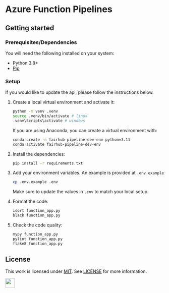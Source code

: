 # Azure Function Pipelines

## Getting started

### Prerequisites/Dependencies

You will need the following installed on your system:

- Python 3.8+
- [Pip](https://pip.pypa.io/en/stable/)

### Setup

If you would like to update the api, please follow the instructions below.

1. Create a local virtual environment and activate it:

   ```bash
   python -m venv .venv
   source .venv/bin/activate # linux
   .venv\Scripts\activate # windows
   ```

   If you are using Anaconda, you can create a virtual environment with:

   ```bash
   conda create -n fairhub-pipeline-dev-env python=3.11
   conda activate fairhub-pipeline-dev-env
   ```

2. Install the dependencies:

   ```bash
   pip install -r requirements.txt
   ```

3. Add your environment variables. An example is provided at `.env.example`

   ```bash
   cp .env.example .env
   ```

   Make sure to update the values in `.env` to match your local setup.

4. Format the code:

   ```bash
   isort function_app.py
   black function_app.py
   ```

5. Check the code quality:

   ```bash
   mypy function_app.py
   pylint function_app.py
   flake8 function_app.py
   ```

## License

This work is licensed under
[MIT](https://opensource.org/licenses/mit). See [LICENSE](https://github.com/AI-READI/pipeline/blob/main/LICENSE) for more information.

<a href="https://aireadi.org" >
  <img src="https://www.channelfutures.com/files/2017/04/3_0.png" height="30" />
</a>
